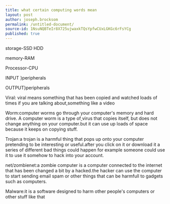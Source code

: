 ```yaml
---
title: what certain computing words mean
layout: post
author: joseph.brocksom
permalink: /untitled-document/
source-id: 1NsuNQBTeIr8X725ujwaxkTQsYpfwCUxLGKGc6rFsYCg
published: true
---
```

storage-SSD HDD

memory-RAM

Processor-CPU 

INPUT }peripherals

OUTPUT}peripherals

Viral: viral means something that has been copied and watched loads of times if you are talking about,something like a video 

Worm:computer worms go through your computer's memory and hard drive. A computer worm is a type of[ ](http://techterms.com/definition/virus)virus that copies itself, but does not change anything on your computer.but it can use up loads of space because it keeps on copying stuff.

Trojan:a trojan is a harmful thing that pops up onto your computer pretending to be interesting or useful.after you click on it or download it a series of different bad things could happen for example someone could use it to use it somehow to hack into your account.

net/zombienet:a zombie computer is a computer connected to the internet that has been changed a bit by a hacked.the hacker can use the computer to start sending email spam or other things that can be harmfull to gadgets such as computers.

Malware:it is a software designed to harm other people's computers or other stuff like that 

